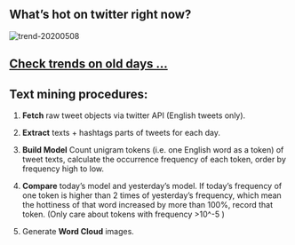 ## What’s hot on twitter right now?

![trend-20200508][wordcloud]

[wordcloud]: https://raw.githubusercontent.com/xdqc/tweet-trend-everyday/master/word-cloud/trend-20200508.png?token=AF5V4P7ADR6KQBZ4CEDTNIK6AXRMU "trend-20200508"

## [Check trends on old days ...](https://github.com/xdqc/tweet-trend-everyday/tree/master/word-cloud)

## Text mining procedures:

1. **Fetch** raw tweet objects via twitter API (English tweets only).

2. **Extract** texts + hashtags parts of tweets for each day.

3. **Build Model** Count unigram tokens (i.e. one English word as a token) of tweet texts, calculate the occurrence frequency of each token, order by frequency high to low.

4. **Compare** today’s model and yesterday’s model. If today’s frequency of one token is higher than 2 times of yesterday’s frequency, which mean the hottiness of that word increased by more than 100%, record that token. (Only care about tokens with frequency >10^-5 )

5. Generate **Word Cloud** images.
